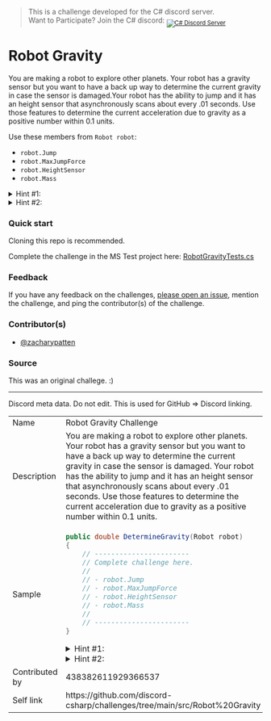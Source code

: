 ﻿> This is a challenge developed for the C# discord server.<br/>
> Want to Participate? Join the C# discord: <sub><a href="https://discord.gg/csharp"><img src="https://img.shields.io/discord/143867839282020352?logo=discord&logoColor=ffffff&color=7389D8" title="C# Discord Server" /></a></sub>

# Robot Gravity

You are making a robot to explore other planets. Your robot has a gravity sensor but you want to 
have a back up way to determine the current gravity in case the sensor is damaged.Your robot has
the ability to jump and it has an height sensor that asynchronously scans about every .01 seconds.
Use those features to determine the current acceleration due to gravity as a positive number
within 0.1 units.

Use these members from `Robot robot`:
- `robot.Jump`
- `robot.MaxJumpForce`
- `robot.HeightSensor`
- `robot.Mass`

<details>
<summary>Hint #1:</summary>
The equation for the vertical position of a projectile is `p = -.5*g*s^2 + v*s + i` where
- `p` is vertical position
- `g` is acceleration due to gravity
- `s` is time
- `v` is initial velocity (in this case initial velocity is the parameter to `robot.Jump` divided by `robot.Mass`)
- `i` is initial vertical (in this case i is always 0)
</details>

<details>
<summary>Hint #2:</summary>
`robot.HeightSensor` is an event. You need to make an event handler with the same method signature and subscribe to the event.

```cs
void HandleHeightSensor(double height, DateTime time)
{
	// some code here...
}

robot.HeightSensor += HandleHeightSensor;
```
</details>

### Quick start

Cloning this repo is recommended.

Complete the challenge in the MS Test project here: [RobotGravityTests.cs](RobotGravityTests.cs)

### Feedback

If you have any feedback on the challenges, [please open an issue](https://github.com/discord-csharp/challenges/issues/new/choose), mention the challenge, and ping the contributor(s) of the challenge.

### Contributor(s)

- [@zacharypatten](https://github.com/ZacharyPatten)

### Source

This was an original challege. :)

---

Discord meta data. Do not edit. This is used for GitHub => Discord linking.

<table>
<tr>
	<td>Name
	<td>Robot Gravity Challenge
<tr>
	<td>Description
	<td>You are making a robot to explore other planets. Your robot has a gravity sensor but you want to have a back up way to determine the current gravity in case the sensor is damaged. Your robot has the ability to jump and it has an height sensor that asynchronously scans about every .01 seconds. Use those features to determine the current acceleration due to gravity as a positive number within 0.1 units.
<tr>
	<td>Sample
	<td>
    
```cs
public double DetermineGravity(Robot robot)
{
	// -----------------------
	// Complete challenge here.
	//
	// - robot.Jump
	// - robot.MaxJumpForce
	// - robot.HeightSensor
	// - robot.Mass
	//
	// -----------------------
}
```

<details>
<summary>Hint #1:</summary>
The equation for the vertical position of a projectile is `p = -.5*g*s^2 + v*s + i` where
- `p` is vertical position
- `g` is acceleration due to gravity
- `s` is time
- `v` is initial velocity (in this case initial velocity is the parameter to `robot.Jump` divided by `robot.Mass`)
- `i` is initial vertical (in this case i is always 0)
</details>

<details>
<summary>Hint #2:</summary>
`robot.HeightSensor` is an event. You need to make an event handler with the same method signature and subscribe to the event
</details>
<tr>
	<td>Contributed by
	<td>438382611929366537
<tr>
	<td>Self link
	<td>https://github.com/discord-csharp/challenges/tree/main/src/Robot%20Gravity
</table>